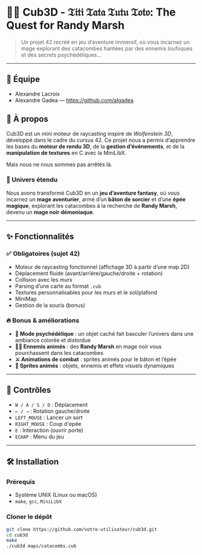 # 🧙‍♂️ Cub3D - 𝔗𝔦𝔱𝔦 𝔗𝔞𝔱𝔞 𝔗𝔲𝔱𝔲 𝔗𝔬𝔱𝔬: The Quest for Randy Marsh

> Un projet 42 recréé en jeu d’aventure immersif, où vous incarnez un mage explorant des catacombes hantées par des ennemis loufoques et des secrets psychédéliques...

---


## 👥 Équipe
- Alexandre Lacroix
- Alexandre Gadea — https://github.com/algadea

## 📖 À propos

Cub3D est un mini moteur de raycasting inspiré de *Wolfenstein 3D*, développé dans le cadre du cursus 42.
Ce projet nous a permis d’apprendre les bases du **moteur de rendu 3D**, de la **gestion d’événements**, et de la **manipulation de textures** en C avec la MiniLibX.

Mais nous ne nous sommes pas arrêtés là.

### 🚀 Univers étendu

Nous avons transformé Cub3D en un **jeu d’aventure fantasy**, où vous incarnez un **mage aventurier**, armé d’un **bâton de sorcier** et d’une **épée magique**, explorant les catacombes à la recherche de **Randy Marsh**, devenu un **mage noir démoniaque**.

---

## ✨ Fonctionnalités

### ✅ Obligatoires (sujet 42)
- Moteur de raycasting fonctionnel (affichage 3D à partir d’une map 2D)
- Déplacement fluide (avant/arrière/gauche/droite + rotation)
- Collision avec les murs
- Parsing d’une carte au format `.cub`
- Textures personnalisables pour les murs et le sol/plafond
- MiniMap
- Gestion de la souris (bonus)

### 🔥 Bonus & améliorations
- **💊 Mode psychédélique** : un objet caché fait basculer l’univers dans une ambiance colorée et distordue
- **🧙‍♂️ Ennemis animés** : des **Randy Marsh** en mage noir vous pourchassent dans les catacombes
- **⚔️ Animations de combat** : sprites animés pour le bâton et l’épée
- **🌈 Sprites animés** : objets, ennemis et effets visuels dynamiques

---

## 🧠 Contrôles

- `W / A / S / D` : Déplacement
- `← / →` : Rotation gauche/droite
- `LEFT_MOUSE` : Lancer un sort
- `RIGHT_MOUSE` : Coup d'epée
- `E` : Interaction (ouvrir porte)
- `ECHAP` : Menu du jeu

---

## 🛠️ Installation

### Prérequis
- Système UNIX (Linux ou macOS)
- `make`, `gcc`, `MiniLibX`

### Cloner le dépôt
```bash
git clone https://github.com/votre-utilisateur/cub3d.git
cd cub3d
make
./cub3d maps/catacombs.cub

